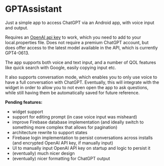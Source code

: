 # GPTAssistant
Just a simple app to access ChatGPT via an Android app, with voice input and output.

Requires an [OpenAI api key](https://platform.openai.com/account/api-keys) to work, which you need to add to your local.properties file. 
Does not require a premium ChatGPT account, but does offer access to the latest model available in the API, which is currently GPT4-0613.

The app supports both voice and text input, and a number of QOL features like quick search with Google, easily copying input etc. 

It also supports conversation mode, which enables you to only use voice to have a full conversation with ChatGPT. Eventually, this will 
integrate with the widget in order to allow you to not even open the app to ask questions, while still having them be automatically saved
for future reference.

**Pending features:**
- widget support
- support for editing prompt (in case voice input was misheard)
- improve Firebase database implementation (and ideally switch to something more complex that allows for pagination)
- architecture rewrite to support states
- Firebase login implementation to persist conversations across installs (and encrypted OpenAI API key, if manually input)
- UI to manually input OpenAI API key on startup and logic to persist it
- (eventually) much nicer design
- (eventually) nicer formatting for ChatGPT output
